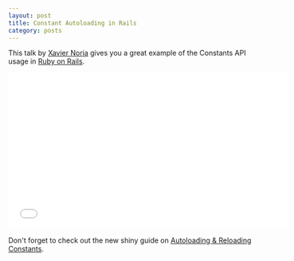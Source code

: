```yaml
---
layout: post
title: Constant Autoloading in Rails
category: posts
---
```


This talk by [Xavier Noria] gives you a great example of the Constants API
usage in [Ruby on Rails].

<iframe width="560" height="315" src="//www.youtube.com/embed/8lYR9WxIRH0" frameborder="0" allowfullscreen></iframe>

Don't forget to check out the new shiny guide on [Autoloading & Reloading
Constants].

[Xavier Noria]: http://hashref.com
[Ruby on Rails]: http://rubyonrails.org
[Autoloading & Reloading Constants]: http://guides.rubyonrails.org/autoloading_and_reloading_constants.html
